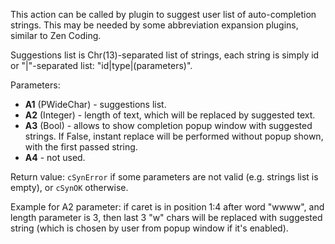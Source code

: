 This action can be called by plugin to suggest user list of auto-completion strings. This may be needed by some abbreviation expansion plugins, similar to Zen Coding.

Suggestions list is Chr(13)-separated list of strings, each string is simply id or "|"-separated list: "id|type|(parameters)".

Parameters:

- **A1** (PWideChar) - suggestions list.
- **A2** (Integer) - length of text, which will be replaced by suggested text. 
- **A3** (Bool) - allows to show completion popup window with suggested strings. If False, instant replace will be performed without popup shown, with the first passed string.
- **A4** - not used.

Return value: `cSynError` if some parameters are not valid (e.g. strings list is empty), or `cSynOK` otherwise.

Example for A2 parameter: if caret is in position 1:4 after word "wwww", and length parameter is 3, then last 3 "w" chars will be replaced with suggested string (which is chosen by user from popup window if it's enabled).

